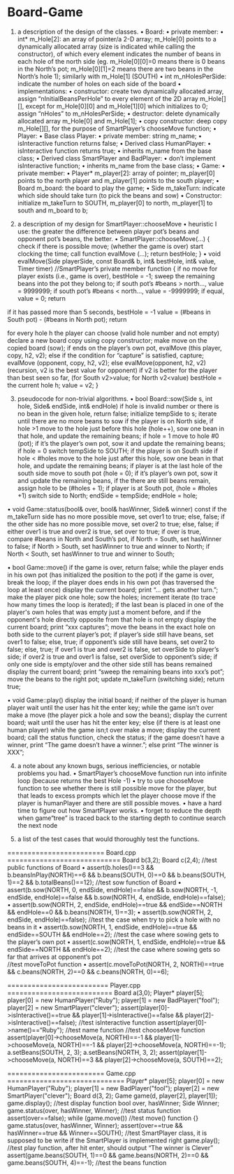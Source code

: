 # Board-Game

1.	a description of the design of the classes.
•	Board:
•	private member: 
•	int* m_Hole[2]: an array of pointer/a 2-D array; m_Hole[0] points to a dynamically allocated array (size is indicated while calling the constructor), of which every element indicates the number of beans in each hole of the north side (eg. m_Hole[0][0]=0 means there is 0 beans in the North’s pot; m_Hole[0][1]=2 means there are two beans in the North’s hole 1); similarly with m_Hole[1] (SOUTH) 
•	int m_nHolesPerSide: indicate the number of holes on each side of the board
•	implementations:
•	constructor: create two dynamically allocated array, assign “nInitialBeansPerHole” to every element of the 2D array m_Hole[][], except for m_Hole[0][0] and m_Hole[1][0] which initializes to 0; assign “nHoles” to m_nHolesPerSide;
•	destructor: delete dynamically allocated array m_Hole[0] and m_Hole[1];
•	copy constructor: deep copy m_Hole[][], for the purpose of SmartPlayer’s chooseMove function;
•	Player:
•	Base class Player: 
•	private member: string m_name;
•	isInteractive function returns false;
•	Derived class HumanPlayer:
•	isInteractive function returns true;
•	inherits m_name from the base class;
•	Derived class SmartPlayer and BadPlayer:
•	don’t implement isInteractive function;
•	inherits m_name from the base class;
•	Game:
•	private member: 
•	Player* m_player[2]: array of pointer; m_player[0] points to the north player and m_player[1] points to the south player;
•	Board m_board: the board to play the game;
•	Side m_takeTurn: indicate which side should take turn (to pick the beans and sow)
•	Constructor: initialize m_takeTurn to SOUTH, m_player[0] to north, m_player[1] to south and m_board to b;

2.	a description of my design for SmartPlayer::chooseMove
•	heuristic I use: the greater the difference between player pot’s beans and opponent pot’s beans, the better.
•	SmartPlayer::chooseMove(…)
{
	check if there is possible move; (whether the game is over)
	start clocking the time;
	call function evalMove (…);
	return bestHole;
}
•	void evalMove(Side playerSide, const Board& b, int& bestHole, int& value, Timer timer) //SmartPlayer’s private member function
{
   if no move for player exists (i.e., game is over),
       bestHole = -1;
       sweep the remaining beans into the pot they belong to;
       if south pot’s #beans > north…, value = 9999999;
       if south pot’s #beans < north…, value = -9999999;
       if equal, value = 0;
       return

   if it has passed more than 5 seconds,
       bestHole = -1
       value = (#beans in South pot) - (#beans in North pot);
       return

   for every hole h the player can choose (valid hole number and not empty)
       declare a new board copy using copy constructor;
       make move on the copied board (sow);
       if ends on the player’s own pot,
	evalMove (this player, copy, h2, v2);
       else if the condition for “capture” is satisfied,
	capture;
	evalMove (opponent, copy, h2, v2);
       else
	evalMove(opponent, h2, v2)  (recursion, v2 is the best value for opponent)
       if v2 is better for the player than best seen so far, (for South v2>value; for North v2<value)
           bestHole = the current hole h;
           value = v2;
}


3.	pseudocode for non-trivial algorithms.
•	bool Board::sow(Side s, int hole, Side& endSide, int& endHole)
if hole is invalid number or there is no bean in the given hole, return false;
initialize tempSide to s;
iterate until there are no more beans to sow
      if the player is on North side,
	if hole >1
	   move to the hole just before this hole (hole++), sow one bean in that hole, and update the remaining beans;
	if hole = 1
	   move to hole #0 (pot);
	   if it’s the player’s own pot, sow it and update the remaining beans;
	if hole = 0
	   switch tempSide to SOUTH;
      if the player is on South side
	if hole <  #holes
	   move to the hole just after this hole, sow one bean in that hole, and update the remaining beans;
	if player is at the last hole of the south side
	   move to south pot (hole = 0);
	   if it’s player’s own pot, sow it and update the remaining beans,
	   if the there are still beans remain, assign hole to be (#holes + 1);
	if player is at South pot, (hole = #holes +1)
	   switch side to North;
endSide = tempSide;
endHole = hole;

•	void Game::status(bool& over, bool& hasWinner, Side& winner) const
if the m_takeTurn side has no more possible move, set over1 to true; else, false;
if the other side has no more possible move, set over2 to true; else, false;
if either over1 is true and over2 is true, set over to true;
if over is true,
	compare #beans in North and South’s pot, 
	   if North = South, set hasWinner to false;
	   if North > South, set hasWinner to true and winner to North;
	   if North < South, set hasWinner to true and winner to South;

•	bool Game::move()
if the game is over, return false;
while the player ends in his own pot (has initialized the position to the pot)
	if the game is over, break the loop;
	if the player does ends in his own pot (has traversed the loop at least once)
		display the current board;
		print “… gets another turn.”;
	make the player pick one hole;
	sow the holes;
	increment iterate (to trace how many times the loop is iterated);
if the last bean is placed in one of the player's own holes that was empty just a moment before, and if the opponent's hole directly opposite from that hole is not empty
	display the current board;
	print “xxx captures”;
	move the beans in the exact hole on both side to the current player’s pot;
if player’s side still have beans, set over1 to false; else, true;
if opponent’s side still have beans, set over2 to false; else, true;
if over1 is true and over2 is false, set overSide to player’s side;
if over2 is true and over1 is false, set overSide to opponent’s side;
if only one side is empty/over and the other side still has beans remained
	display the current board;
	print “sweep the remaining beans into xxx’s pot”;
	move the beans to the right pot;
update m_takeTurn (switching side);
return true;

•	void Game::play()
display the initial board;
if neither of the player is human player
	wait until the user has hit the enter key;
	while the game isn’t over
		make a move (the player pick a hole and sow the beans);
		display the current board;
		wait until the user has hit the enter key;
else (if there is at least one human player)
	while the game isn;t over
		make a move;
		display the current board;
call the status function, check the status;
if the game doesn’t have a winner,
	print “The game doesn’t have a winner.”;
else
	print “The winner is XXX”;

4.	a note about any known bugs, serious inefficiencies, or notable problems you had.
•	SmartPlayer’s chooseMove function run into infinite loop (because returns the best Hole -1)
•	try to use chooseMove function to see whether there is still possible move for the player, but that leads to excess prompts which let the player choose move if the player is humanPlayer and there are still possible moves.
•	have a hard time to figure out how SmartPlayer works.
•	forget to reduce the depth when game“tree” is traced back to the starting depth to continue search the next node

5.	a list of the test cases that would thoroughly test the functions.

======================== Board.cpp ============================
Board b(3,2);
Board c(2,4);
//test public functions of Board
•	assert(b.holes()==3 && b.beansInPlay(NORTH)==6 && b.beans(SOUTH, 0)==0 && b.beans(SOUTH, 1)==2 && b.totalBeans()==12); 
//test sow function of Board
•	assert(b.sow(NORTH, 0, endSide, endHole)==false && b.sow(NORTH, -1, endSide, endHole)==false && b.sow(NORTH, 4, endSide, endHole)==false);
•	assert(b.sow(NORTH, 2, endSide, endHole)==true && endSide==NORTH && endHole==0 && b.beans(NORTH, 1)==3);
•	assert(b.sow(NORTH, 2, endSide, endHole)==false);   //test the case when try to pick a hole with no beans in it
•	assert(b.sow(NORTH, 1, endSide, endHole)==true && endSide==SOUTH && endHole==2);   //test the case where sowing gets to the player’s own pot
•	assert(c.sow(NORTH, 1, endSide, endHole)==true && endSide==NORTH && endHole==2);    //test the case where sowing gets so far that arrives at opponent’s pot  
//test moveToPot function
•	assert(c.moveToPot(NORTH, 2, NORTH)==true && c.beans(NORTH, 2)==0 && c.beans(NORTH, 0)==6);

========================= Player.cpp ==========================
Board a(3,0);
Player* player[5];
player[0] = new HumanPlayer("Ruby");
player[1] = new BadPlayer("fool");
player[2] = new SmartPlayer("clever");
    assert(player[0]->isInteractive()==true && player[1]->isInteractive()==false && player[2]->isInteractive()==false);   //test isInteractive function
    assert(player[0]->name()==“Ruby");   //test name function
//test chooseMove function
    assert(player[0]->chooseMove(a, NORTH)==-1 && player[1]->chooseMove(a, NORTH)==-1 && player[2]->chooseMove(a, NORTH)==-1);  
    a.setBeans(SOUTH, 2, 3);
    a.setBeans(NORTH, 3, 2);
    assert(player[1]->chooseMove(a, NORTH)==3 && player[2]->chooseMove(a, SOUTH)==2);

======================== Game.cpp =============================
Player* player[5];
player[0] = new HumanPlayer("Ruby");
player[1] = new BadPlayer("fool");
player[2] = new SmartPlayer("clever");
Board d(3, 2);
Game game(d, player[2], player[1]);
game.display();    //test display function
bool over, hasWinner;
Side Winner;
game.status(over, hasWinner, Winner);   //test status function
assert(over==false);
while (game.move())     //test move() function
{}
 game.status(over, hasWinner, Winner);
 assert(over==true && hasWinner==true && Winner==SOUTH);   //test SmartPlayer class, it is supposed to be write if the SmartPlayer is implemented right
game.play();    //test play function, after hit enter, should output “The winner is Clever”
assert(game.beans(SOUTH, 1)==0 && game.beans(NORTH, 2)==0 && game.beans(SOUTH, 4)==-1);   //test the beans function
